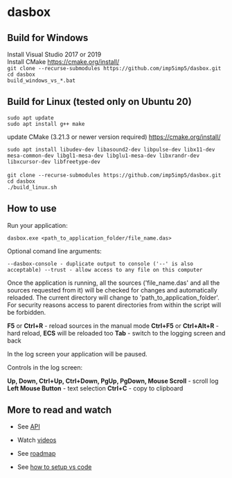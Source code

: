 # dasbox

## Build for Windows

Install Visual Studio 2017 or 2019\
Install CMake https://cmake.org/install/ \
`git clone --recurse-submodules https://github.com/imp5imp5/dasbox.git`\
`cd dasbox`\
`build_windows_vs_*.bat`


## Build for Linux (tested only on Ubuntu 20)
`sudo apt update`\
`sudo apt install g++ make`

update CMake (3.21.3 or newer version required) https://cmake.org/install/

`sudo apt install libudev-dev libasound2-dev libpulse-dev libx11-dev mesa-common-dev libgl1-mesa-dev libglu1-mesa-dev libxrandr-dev libxcursor-dev libfreetype-dev`\
\
`git clone --recurse-submodules https://github.com/imp5imp5/dasbox.git `\
`cd dasbox`\
`./build_linux.sh`

## How to use

Run your application:

  `dasbox.exe <path_to_application_folder/file_name.das>`

Optional comand line arguments:

  `--dasbox-console - duplicate output to console ('--' is also acceptable)
  --trust - allow access to any file on this computer`

Once the application is running, all the sources ('file_name.das' and all the sources requested from it) will be checked for changes and automatically reloaded.
The current directory will change to 'path_to_application_folder'. For security reasons access to parent directories from within the script will be forbidden.

**F5** or **Ctrl+R** - reload sources in the manual mode
**Ctrl+F5** or **Ctrl+Alt+R** - hard reload, **ECS** will be reloaded too
**Tab** - switch to the logging screen and back

In the log screen your application will be paused.

Controls in the log screen:

  **Up, Down, Ctrl+Up, Ctrl+Down, PgUp, PgDown, Mouse Scroll** - scroll log
  **Left Mouse Button** - text selection
  **Ctrl+C** - copy to clipboard
  

## More to read and watch

* See [API][api]

* Watch [videos][]

* See [roadmap][roadmap]

* See [how to setup vs code][vscodesetup]



[videos]: https://www.youtube.com/playlist?list=PL6Ke-5R5eg2I7oVLR7TJIT5Q0ikGecVrT
[api]: https://github.com/imp5imp5/dasbox/blob/main/doc/api.txt
[vscodesetup]: https://github.com/imp5imp5/dasbox/blob/main/doc/vscode_setup.txt
[roadmap]: https://github.com/imp5imp5/dasbox/blob/main/doc/roadmap.md
